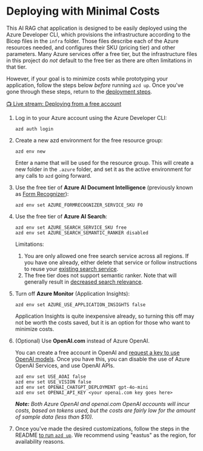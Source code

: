 # Deploying with Minimal Costs

This AI RAG chat application is designed to be easily deployed using the Azure Developer CLI, which provisions the infrastructure according to the Bicep files in the `infra` folder. Those files describe each of the Azure resources needed, and configures their SKU (pricing tier) and other parameters. Many Azure services offer a free tier, but the infrastructure files in this project do *not* default to the free tier as there are often limitations in that tier.

However, if your goal is to minimize costs while prototyping your application, follow the steps below *before* running `azd up`. Once you've gone through these steps, return to the [deployment steps](../README.md#deployment).

[📺 Live stream: Deploying from a free account](https://youtu.be/V1ZLzXU4iiw)

1. Log in to your Azure account using the Azure Developer CLI:

    ```shell
    azd auth login
    ```

1. Create a new azd environment for the free resource group:

    ```shell
    azd env new
    ```

    Enter a name that will be used for the resource group.
    This will create a new folder in the `.azure` folder, and set it as the active environment for any calls to `azd` going forward.

1. Use the free tier of **Azure AI Document Intelligence** (previously known as [Form Recognizer](https://learn.microsoft.com/en-us/azure/ai-services/document-intelligence/overview?view=doc-intel-4.0.0)):

    ```shell
    azd env set AZURE_FORMRECOGNIZER_SERVICE_SKU F0
    ```

1. Use the free tier of **Azure AI Search**:

    ```shell
    azd env set AZURE_SEARCH_SERVICE_SKU free
    azd env set AZURE_SEARCH_SEMANTIC_RANKER disabled
    ```

    Limitations:
    1. You are only allowed one free search service across all regions.
    If you have one already, either delete that service or follow instructions to
    reuse your [existing search service](../README.md#use-existing-resources).
    2. The free tier does not support semantic ranker. Note that will generally result in [decreased search relevance](https://techcommunity.microsoft.com/t5/ai-azure-ai-services-blog/azure-ai-search-outperforming-vector-search-with-hybrid/ba-p/3929167).

1. Turn off **Azure Monitor** (Application Insights):

    ```shell
    azd env set AZURE_USE_APPLICATION_INSIGHTS false
    ```

    Application Insights is quite inexpensive already, so turning this off may not be worth the costs saved, but it is an option for those who want to minimize costs.

1. (Optional) Use **OpenAI.com** instead of Azure OpenAI.

    You can create a free account in OpenAI and [request a key to use OpenAI models](https://platform.openai.com/docs/quickstart/create-and-export-an-api-key). Once you have this, you can disable the use of Azure OpenAI Services, and use OpenAI APIs.

    ```shell
    azd env set USE_AOAI false
    azd env set USE_VISION false
    azd env set OPENAI_CHATGPT_DEPLOYMENT gpt-4o-mini
    azd env set OPENAI_API_KEY <your openai.com key goes here>    
    ```

    ***Note:** Both Azure OpenAI and openai.com OpenAI accounts will incur costs, based on tokens used, but the costs are fairly low for the amount of sample data (less than $10).*

1. Once you've made the desired customizations, follow the steps in the README [to run `azd up`](../README.md#deploying-from-scratch). We recommend using "eastus" as the region, for availability reasons.